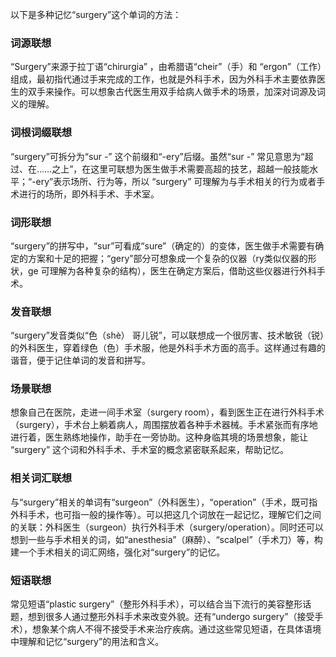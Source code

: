 以下是多种记忆“surgery”这个单词的方法：

### 词源联想
“Surgery”来源于拉丁语“chirurgia” ，由希腊语“cheir”（手）和 “ergon”（工作）组成，最初指代通过手来完成的工作，也就是外科手术，因为外科手术主要依靠医生的双手来操作。可以想象古代医生用双手给病人做手术的场景，加深对词源及词义的理解。

### 词根词缀联想
“surgery”可拆分为“sur -” 这个前缀和“-ery”后缀。虽然“sur -” 常见意思为“超过、在……之上”，在这里可联想为医生做手术需要高超的技艺，超越一般技能水平；“-ery”表示场所、行为等，所以 “surgery” 可理解为与手术相关的行为或者手术进行的场所，即外科手术、手术室。

### 词形联想
“surgery”的拼写中，“sur”可看成“sure”（确定的）的变体，医生做手术需要有确定的方案和十足的把握；“gery”部分可想象成一个复杂的仪器（ry类似仪器的形状，ge 可理解为各种复杂的结构），医生在确定方案后，借助这些仪器进行外科手术。

### 发音联想
“surgery”发音类似“色（shè） 哥儿锐”，可以联想成一个很厉害、技术敏锐（锐）的外科医生，穿着绿色（色）手术服，他是外科手术方面的高手。这样通过有趣的谐音，便于记住单词的发音和拼写。

### 场景联想
想象自己在医院，走进一间手术室（surgery room），看到医生正在进行外科手术（surgery），手术台上躺着病人，周围摆放着各种手术器械。手术紧张而有序地进行着，医生熟练地操作，助手在一旁协助。这种身临其境的场景想象，能让 “surgery” 这个词和外科手术、手术室的概念紧密联系起来，帮助记忆。

### 相关词汇联想
与“surgery”相关的单词有“surgeon”（外科医生），“operation”（手术，既可指外科手术，也可指一般的操作等）。可以把这几个词放在一起记忆，理解它们之间的关联：外科医生（surgeon）执行外科手术（surgery/operation）。同时还可以想到一些与手术相关的词，如“anesthesia”（麻醉）、“scalpel”（手术刀）等，构建一个手术相关的词汇网络，强化对“surgery”的记忆。

### 短语联想
常见短语“plastic surgery”（整形外科手术），可以结合当下流行的美容整形话题，想到很多人通过整形外科手术来改变外貌。还有“undergo surgery”（接受手术），想象某个病人不得不接受手术来治疗疾病。通过这些常见短语，在具体语境中理解和记忆“surgery”的用法和含义。 